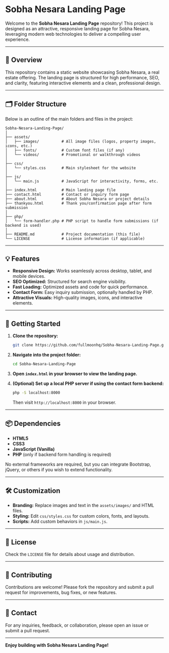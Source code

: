 # Sobha Nesara Landing Page

Welcome to the **Sobha Nesara Landing Page** repository! This project is designed as an attractive, responsive landing page for Sobha Nesara, leveraging modern web technologies to deliver a compelling user experience.

---

## 🌟 Overview

This repository contains a static website showcasing Sobha Nesara, a real estate offering. The landing page is structured for high performance, SEO, and clarity, featuring interactive elements and a clean, professional design.

---

## 🗂️ Folder Structure

Below is an outline of the main folders and files in the project:

```
Sobha-Nesara-Landing-Page/
│
├── assets/
│   ├── images/          # All image files (logos, property images, icons, etc.)
│   ├── fonts/           # Custom font files (if any)
│   └── videos/          # Promotional or walkthrough videos
│
├── css/
│   └── styles.css       # Main stylesheet for the website
│
├── js/
│   └── main.js          # JavaScript for interactivity, forms, etc.
│
├── index.html           # Main landing page file
├── contact.html         # Contact or inquiry form page
├── about.html           # About Sobha Nesara or project details
├── thankyou.html        # Thank you/confirmation page after form submission
│
├── php/
│   └── form-handler.php # PHP script to handle form submissions (if backend is used)
│
├── README.md            # Project documentation (this file)
└── LICENSE              # License information (if applicable)
```

---

## 💡 Features

- **Responsive Design:** Works seamlessly across desktop, tablet, and mobile devices.
- **SEO Optimized:** Structured for search engine visibility.
- **Fast Loading:** Optimized assets and code for quick performance.
- **Contact Form:** Easy inquiry submission, optionally handled by PHP.
- **Attractive Visuals:** High-quality images, icons, and interactive elements.

---

## 🚀 Getting Started

1. **Clone the repository:**
   ```bash
   git clone https://github.com/fullmoonhq/Sobha-Nesara-Landing-Page.git
   ```

2. **Navigate into the project folder:**
   ```bash
   cd Sobha-Nesara-Landing-Page
   ```

3. **Open `index.html` in your browser to view the landing page.**

4. **(Optional) Set up a local PHP server if using the contact form backend:**
   ```bash
   php -S localhost:8000
   ```
   Then visit `http://localhost:8000` in your browser.

---

## 📦 Dependencies

- **HTML5**
- **CSS3**
- **JavaScript (Vanilla)**
- **PHP** (only if backend form handling is required)

No external frameworks are required, but you can integrate Bootstrap, jQuery, or others if you wish to extend functionality.

---

## 🛠️ Customization

- **Branding:** Replace images and text in the `assets/images/` and HTML files.
- **Styling:** Edit `css/styles.css` for custom colors, fonts, and layouts.
- **Scripts:** Add custom behaviors in `js/main.js`.

---

## 📝 License

Check the `LICENSE` file for details about usage and distribution.

---

## 🙌 Contributing

Contributions are welcome! Please fork the repository and submit a pull request for improvements, bug fixes, or new features.

---

## 📧 Contact

For any inquiries, feedback, or collaboration, please open an issue or submit a pull request.

---

**Enjoy building with Sobha Nesara Landing Page!**
